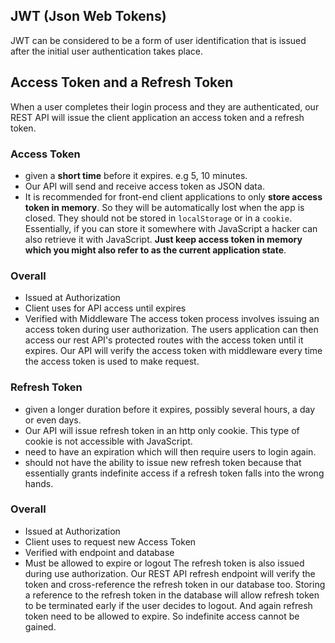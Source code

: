 ## JWT (Json Web Tokens)
JWT can be considered to be a form of user identification that is issued after the initial user authentication takes place.

## Access Token and a Refresh Token
When a user completes their login process and they are authenticated, our REST API will issue the client application an access token and a refresh token.
### Access Token
- given a **short time** before it expires. e.g 5, 10 minutes.
- Our API will send and receive access token as JSON data. 
- It is recommended for front-end client applications to only **store access token in memory**. So they will be automatically lost when the app is closed. They should not be stored in `localStorage` or in a `cookie`. Essentially, if you can store it somewhere with JavaScript a hacker can also retrieve it with JavaScript. **Just keep access token in memory which you might also refer to as the current application state**.
### Overall
- Issued at Authorization
- Client uses for API access until expires
- Verified with Middleware
The access token process involves issuing an access token during user authorization. The users application can then access our rest API's protected routes with the access token until it expires. Our API will verify the access token with middleware every time the access token is used to make request.



### Refresh Token
- given a longer duration before it expires, possibly several hours, a day or even days.
- Our API will issue refresh token in an http only cookie. This type of cookie is not accessible with JavaScript.
- need to have an expiration which will then require users to login again.
- should not have the ability to issue new refresh token because that essentially grants indefinite access if a refresh token falls into the wrong hands.
### Overall
- Issued at Authorization
- Client uses to request new Access Token
- Verified with endpoint and database
- Must be allowed to expire or logout
The refresh token is also issued during use authorization. Our REST API refresh endpoint will verify the token and cross-reference the refresh token in our database too. Storing a reference to the refresh token in the database will allow refresh token to be terminated early if the user decides to logout. And again refresh token need to be allowed to expire. So indefinite access cannot be gained.

